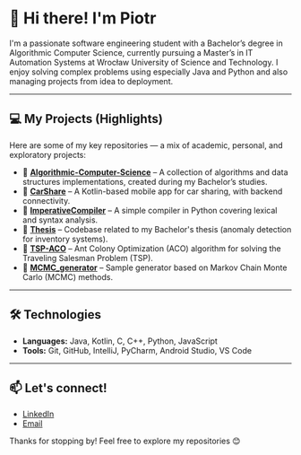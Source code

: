 # 👋 Hi there! I'm Piotr

I'm a passionate software engineering student with a Bachelor’s degree in Algorithmic Computer Science, currently pursuing a Master’s in IT Automation Systems at Wrocław University of Science and Technology. I enjoy solving complex problems using especially Java and Python and also managing projects from idea to deployment.

---

## 💻 My Projects (Highlights)

Here are some of my key repositories — a mix of academic, personal, and exploratory projects:

- 🔹 **[Algorithmic-Computer-Science](https://github.com/PiotMac/Algorithmic-Computer-Science)** – A collection of algorithms and data structures implementations, created during my Bachelor’s studies.
- 🔹 **[CarShare](https://github.com/PiotMac/CarShare)** – A Kotlin-based mobile app for car sharing, with backend connectivity.
- 🔹 **[ImperativeCompiler](https://github.com/PiotMac/ImperativeCompiler)** – A simple compiler in Python covering lexical and syntax analysis.
- 🔹 **[Thesis](https://github.com/PiotMac/Thesis)** – Codebase related to my Bachelor's thesis (anomaly detection for inventory systems).
- 🔹 **[TSP-ACO](https://github.com/PiotMac/TSP-ACO)** – Ant Colony Optimization (ACO) algorithm for solving the Traveling Salesman Problem (TSP).
- 🔹 **[MCMC_generator](https://github.com/PiotMac/MCMC_generator)** – Sample generator based on Markov Chain Monte Carlo (MCMC) methods.

---

## 🛠️ Technologies

- **Languages:** Java, Kotlin, C, C++, Python, JavaScript  
- **Tools:** Git, GitHub, IntelliJ, PyCharm, Android Studio, VS Code  

---


## 📫 Let's connect!

- [LinkedIn](https://www.linkedin.com/in/your-link)  
- [Email](maciejonczykp@gmail.com)

Thanks for stopping by! Feel free to explore my repositories 😊

